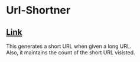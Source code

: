# Url-Shortner

## [Link](https://mysterious-tor-64631.herokuapp.com/)
This generates a short URL when given a long URL.\
Also, it maintains the count of the short URL visisted.



